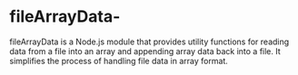 # fileArrayData-
fileArrayData is a Node.js module that provides utility functions for reading data from a file into an array and appending array data back into a file. It simplifies the process of handling file data in array format.
